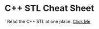 # C++ STL Cheat Sheet

` Read the C++ STL at one place.
[Click Me](https://www.geeksforgeeks.org/cpp-stl-cheat-sheet/)



